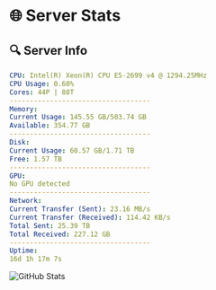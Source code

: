 # 🌐 Server Stats
## 🔍 Server Info
```yaml
CPU: Intel(R) Xeon(R) CPU E5-2699 v4 @ 1294.25MHz
CPU Usage: 0.60%
Cores: 44P | 88T
-----------------------------------
Memory:
Current Usage: 145.55 GB/503.74 GB
Available: 354.77 GB
-----------------------------------
Disk:
Current Usage: 60.57 GB/1.71 TB
Free: 1.57 TB
-----------------------------------
GPU:
No GPU detected
-----------------------------------
Network:
Current Transfer (Sent): 23.16 MB/s
Current Transfer (Received): 114.42 KB/s
Total Sent: 25.39 TB
Total Received: 227.12 GB
-----------------------------------
Uptime:
16d 1h 17m 7s
```
![GitHub Stats](https://img.shields.io/badge/Updated-2025-03-23_22:39:56-blue)